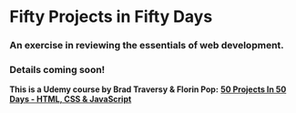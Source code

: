 # Fifty Projects in Fifty Days
### An exercise in reviewing the essentials of web development.

### Details coming soon!

**This is a Udemy course by Brad Traversy & Florin Pop:**
**[50 Projects In 50 Days - HTML, CSS & JavaScript](https://www.udemy.com/course/50-projects-50-days)**
